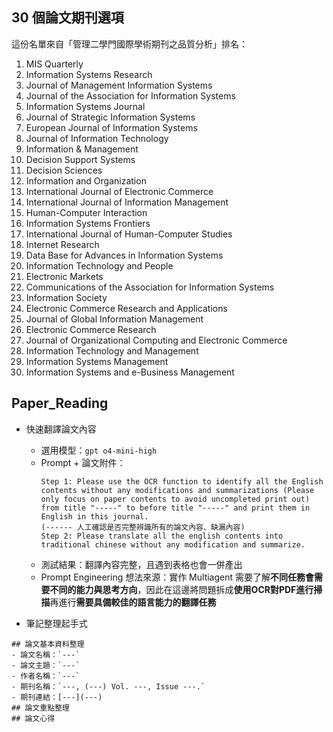## 30 個論文期刊選項
這份名單來自「管理二學門國際學術期刊之品質分析」排名：
1. MIS Quarterly
2. Information Systems Research
3. Journal of Management Information Systems
4. Journal of the Association for Information Systems
5. Information Systems Journal
6. Journal of Strategic Information Systems
7. European Journal of Information Systems
8. Journal of Information Technology
9. Information & Management
10. Decision Support Systems
11. Decision Sciences
12. Information and Organization
13. International Journal of Electronic Commerce
14. International Journal of Information Management
15. Human-Computer Interaction
16. Information Systems Frontiers
17. International Journal of Human-Computer Studies
18. Internet Research
19. Data Base for Advances in Information Systems
20. Information Technology and People
21. Electronic Markets
22. Communications of the Association for Information Systems
23. Information Society
24. Electronic Commerce Research and Applications
25. Journal of Global Information Management
26. Electronic Commerce Research
27. Journal of Organizational Computing and Electronic Commerce
28. Information Technology and Management
29. Information Systems Management
30. Information Systems and e-Business Management

## Paper_Reading
- 快速翻譯論文內容
  - 選用模型：`gpt o4-mini-high`
  - Prompt + 論文附件：
    ``` Plaintext
    Step 1: Please use the OCR function to identify all the English contents without any modifications and summarizations (Please only focus on paper contents to avoid uncompleted print out) from title "-----" to before title "-----" and print them in English in this journal.
    (------ 人工確認是否完整辨識所有的論文內容、缺漏內容)
    Step 2: Please translate all the english contents into traditional chinese without any modification and summarize.
    ```
  - 測試結果：翻譯內容完整，且遇到表格也會一併產出
  - Prompt Engineering 想法來源：實作 Multiagent 需要了解**不同任務會需要不同的能力與思考方向**，因此在這邊將問題拆成**使用OCR對PDF進行掃描**再進行**需要具備較佳的語言能力的翻譯任務**
    
- 筆記整理起手式
```Plaintext
## 論文基本資料整理
- 論文名稱：`---`
- 論文主題：`---`
- 作者名稱：`---`
- 期刊名稱：`---, (---) Vol. ---, Issue ---.`
- 期刊連結：[---](---)
## 論文重點整理
## 論文心得
```
    
